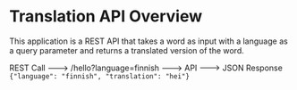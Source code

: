 # Translation API Overview

This application is a REST API that takes a word as input with a language as a query parameter and returns a translated version of the word.

REST Call ---> /hello?language=finnish ---> API ---> JSON Response `{"language": "finnish", "translation": "hei"}`